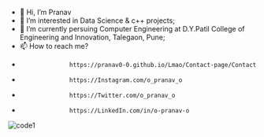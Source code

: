 - 👋 Hi, I’m Pranav
- 👀 I’m interested in Data Science & c++ projects;
- 🌱 I’m currently persuing Computer Engineering at D.Y.Patil College of Engineering and Innovation, Talegaon, Pune;
- 📫 How to reach me?
-                   https://pranav0-0.github.io/Lmao/Contact-page/Contact
-                   https://Instagram.com/o_pranav_o
-                   https://Twitter.com/o_pranav_o
-                   https://LinkedIn.com/in/o-pranav-o
![code1](https://user-images.githubusercontent.com/69789104/162122854-a94c8543-1ef9-49a0-afe7-495e0db59f88.gif)
